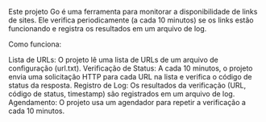 Este projeto Go é uma ferramenta para monitorar a disponibilidade de links de sites. Ele verifica periodicamente (a cada 10 minutos) se os links estão funcionando e registra os resultados em um arquivo de log.

Como funciona:

Lista de URLs: O projeto lê uma lista de URLs de um arquivo de configuração (url.txt).
Verificação de Status: A cada 10 minutos, o projeto envia uma solicitação HTTP para cada URL na lista e verifica o código de status da resposta.
Registro de Log: Os resultados da verificação (URL, código de status, timestamp) são registrados em um arquivo de log.
Agendamento: O projeto usa um agendador para repetir a verificação a cada 10 minutos.
